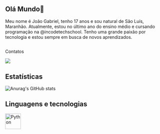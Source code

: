## Olá Mundo👋
Meu nome é João Gabriel, tenho 17 anos e sou natural de São Luís, Maranhão. Atualmente, estou no último ano do ensino médio e cursando programação na @incodetechschool. Tenho uma grande paixão por tecnologia e estou sempre em busca de novos aprendizados.
##
Contatos
<div>
 <a href = "mailto:theloannes@gmail.com"><img src="https://img.shields.io/badge/-Gmail-%23333?style=for-the-badge&logo=gmail&logoColor=red" target="_blank"></a>
 
</div>


## Estatísticas
![Anurag's GitHub stats](https://github-readme-stats.vercel.app/api?username=JoaoNeves-cloud&show_icons=true&theme=tokyonight)
## Linguagens e tecnologias
 <img 
    align="left" 
    alt="Python" 
    title="Python"
    width="50px" 
    style="padding-right: 10px;" 
    src="https://cdn.jsdelivr.net/gh/devicons/devicon@latest/icons/python/python-original.svg" 
/>
